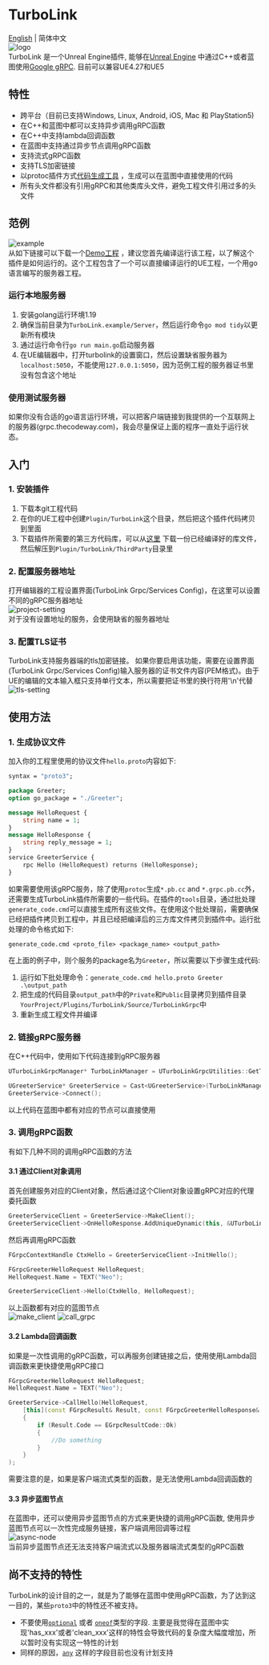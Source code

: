 # TurboLink
[English](README.md) | 简体中文  
![logo](https://github.com/thejinchao/turbolink/wiki/image/TurboLink.png)  
TurboLink 是一个Unreal Engine插件, 能够在[Unreal Engine](https://www.unrealengine.com/) 中通过C++或者蓝图使用[Google gRPC](https://grpc.io/). 目前可以兼容UE4.27和UE5

## 特性
* 跨平台（目前已支持Windows, Linux, Android, iOS, Mac 和 PlayStation5)
* 在C++和蓝图中都可以支持异步调用gRPC函数
* 在C++中支持lambda回调函数
* 在蓝图中支持通过异步节点调用gRPC函数
* 支持流式gRPC函数
* 支持TLS加密链接
* 以protoc插件方式[代码生成工具](https://github.com/thejinchao/protoc-gen-turbolink) ，生成可以在蓝图中直接使用的代码
* 所有头文件都没有引用gRPC和其他类库头文件，避免工程文件引用过多的头文件

## 范例
![example](https://github.com/thejinchao/turbolink/wiki/image/turbolink_example.png)  
从如下链接可以下载一个[Demo工程](https://drive.google.com/file/d/1mb9lZB_ai485sbLtqrw-bk5NtlWK8fgh/view?usp=share_link) ，建议您首先编译运行该工程，以了解这个插件是如何运行的。这个工程包含了一个可以直接编译运行的UE工程，一个用go语言编写的服务器工程。
### 运行本地服务器
1. 安装golang运行环境1.19
2. 确保当前目录为`TurboLink.example/Server`，然后运行命令`go mod tidy`以更新所有模块
3. 通过运行命令行`go run main.go`启动服务器
4. 在UE编辑器中，打开turbolink的设置窗口，然后设置缺省服务器为`localhost:5050`，不能使用`127.0.0.1:5050`，因为范例工程的服务器证书里没有包含这个地址
### 使用测试服务器
如果你没有合适的go语言运行环境，可以把客户端链接到我提供的一个互联网上的服务器(grpc.thecodeway.com)，我会尽量保证上面的程序一直处于运行状态。

## 入门

### 1. 安装插件
1. 下载本git工程代码
2. 在你的UE工程中创建`Plugin/TurboLink`这个目录，然后把这个插件代码拷贝到里面
3. 下载插件所需要的第三方代码库，可以从[这里](https://github.com/thejinchao/turbolink-libraries/releases) 下载一份已经编译好的库文件，然后解压到`Plugin/TurboLink/ThirdParty`目录里

### 2. 配置服务器地址
打开编辑器的工程设置界面(TurboLink Grpc/Services Config)，在这里可以设置不同的gRPC服务器地址  
![project-setting](https://github.com/thejinchao/turbolink/wiki/image/project-config.png)  
对于没有设置地址的服务，会使用缺省的服务器地址

### 3. 配置TLS证书
TurboLink支持服务器端的tls加密链接。 如果你要启用该功能，需要在设置界面(TurboLink Grpc/Services Config)输入服务器的证书文件内容(PEM格式)。由于UE的编辑的文本输入框只支持单行文本，所以需要把证书里的换行符用'\n'代替  
![tls-setting](https://github.com/thejinchao/turbolink/wiki/image/tls-config.png)

## 使用方法

### 1. 生成协议文件
加入你的工程里使用的协议文件`hello.proto`内容如下:
```protobuf
syntax = "proto3";

package Greeter;
option go_package = "./Greeter";

message HelloRequest {
	string name = 1;
}
message HelloResponse {
	string reply_message = 1;
}
service GreeterService {
	rpc Hello (HelloRequest) returns (HelloResponse);
}
```
如果需要使用该gRPC服务，除了使用`protoc`生成`*.pb.cc` and `*.grpc.pb.cc`外，还需要生成TurboLink插件所需要的一些代码。在插件的`tools`目录，通过批处理`generate_code.cmd`可以直接生成所有这些文件。在使用这个批处理前，需要确保已经把插件拷贝到工程中，并且已经把编译后的三方库文件拷贝到插件中。运行批处理的命令格式如下:
```
generate_code.cmd <proto_file> <package_name> <output_path>
```
在上面的例子中，则个服务的package名为`Greeter`，所以需要以下步骤生成代码:
1. 运行如下批处理命令：`generate_code.cmd hello.proto Greeter .\output_path`
2. 把生成的代码目录`output_path`中的`Private`和`Public`目录拷贝到插件目录`YourProject/Plugins/TurboLink/Source/TurboLinkGrpc`中
3. 重新生成工程文件并编译

### 2. 链接gRPC服务器
在C++代码中，使用如下代码连接到gRPC服务器
```cpp
UTurboLinkGrpcManager* TurboLinkManager = UTurboLinkGrpcUtilities::GetTurboLinkGrpcManager();

UGreeterService* GreeterService = Cast<UGreeterService>(TurboLinkManager->MakeService("GreeterService"));
GreeterService->Connect();
```
以上代码在蓝图中都有对应的节点可以直接使用

### 3. 调用gRPC函数
有如下几种不同的调用gRPC函数的方法

#### 3.1 通过Client对象调用
首先创建服务对应的Client对象，然后通过这个Client对象设置gRPC对应的代理委托函数
```cpp
GreeterServiceClient = GreeterService->MakeClient();
GreeterServiceClient->OnHelloResponse.AddUniqueDynamic(this, &UTurboLinkDemoCppTest::OnHelloResponse);
```
然后再调用gRPC函数
```cpp
FGrpcContextHandle CtxHello = GreeterServiceClient->InitHello();

FGrpcGreeterHelloRequest HelloRequest;
HelloRequest.Name = TEXT("Neo");

GreeterServiceClient->Hello(CtxHello, HelloRequest);
```
以上函数都有对应的蓝图节点  
![make_client](https://github.com/thejinchao/turbolink/wiki/image/make_client.png)
![call_grpc](https://github.com/thejinchao/turbolink/wiki/image/call_grpc.png)

#### 3.2 Lambda回调函数
如果是一次性调用的gRPC函数，可以再服务创建链接之后，使用使用Lambda回调函数来更快捷使用gRPC接口
```cpp
FGrpcGreeterHelloRequest HelloRequest;
HelloRequest.Name = TEXT("Neo");

GreeterService->CallHello(HelloRequest, 
    [this](const FGrpcResult& Result, const FGrpcGreeterHelloResponse& Response) 
    {
        if (Result.Code == EGrpcResultCode::Ok)
        {
            //Do something
        }
    }
);
```
需要注意的是，如果是客户端流式类型的函数，是无法使用Lambda回调函数的

#### 3.3 异步蓝图节点
在蓝图中，还可以使用异步蓝图节点的方式来更快捷的调用gRPC函数, 使用异步蓝图节点可以一次性完成服务链接，客户端调用回调等过程  
![async-node](https://github.com/thejinchao/turbolink/wiki/image/async-node.png)  
当前异步蓝图节点还无法支持客户端流式以及服务器端流式类型的gRPC函数

## 尚不支持的特性
TurboLink的设计目的之一，就是为了能够在蓝图中使用gRPC函数，为了达到这一目的，某些`proto3`中的特性还不被支持。
* 不要使用[`optional`](https://protobuf.dev/programming-guides/proto3/#specifying-field-rules) 或者 [`oneof`](https://protobuf.dev/programming-guides/proto3/#oneof)类型的字段. 主要是我觉得在蓝图中实现'has_xxx'或者'clean_xxx'这样的特性会导致代码的复杂度大幅度增加，所以暂时没有实现这一特性的计划
* 同样的原因，[`any`](https://protobuf.dev/programming-guides/proto3/#any) 这样的字段目前也没有计划支持
